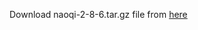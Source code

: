 Download naoqi-2-8-6.tar.gz file from [here](https://drive.google.com/file/d/1k0n9UaPKSHcnIM0TvrHezqSqYllh0ulh/view?usp=sharing)